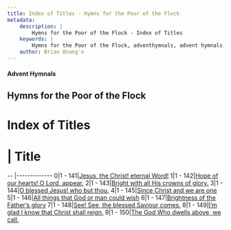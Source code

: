 ```yaml
---
title: Index of Titles - Hymns for the Poor of the Flock
metadata:
    description: |
        Hymns for the Poor of the Flock - Index of Titles
    keywords: |
        Hymns for the Poor of the Flock, adventhymnals, advent hymnals, index
    author: Brian Onang'o
---
```


#### Advent Hymnals

## Hymns for the Poor of the Flock

# Index of Titles
# | Title                        
-- |-------------
0|1 - 141|[Jesus, the Christ! eternal Word!](/101-200/141-150/01.Jesus,-the-Christ!-eternal-Word!)
1|1 - 142|[Hope of our hearts! O Lord, appear.](/101-200/141-150/02.Hope-of-our-hearts!-O-Lord,-appear)
2|1 - 143|[Bright with all His crowns of glory.](/101-200/141-150/03.Bright-with-all-His-crowns-of-glory)
3|1 - 144|[O blessed Jesus! who but thou.](/101-200/141-150/04.O-blessed-Jesus!-who-but-thou)
4|1 - 145|[Since Christ and we are one](/101-200/141-150/05.Since-Christ-and-we-are-one)
5|1 - 146|[All things that God or man could wish](/101-200/141-150/06.All-things-that-God-or-man-could-wish)
6|1 - 147|[Brightness of the Father’s glory](/101-200/141-150/07.Brightness-of-the-Father’s-glory)
7|1 - 148|[See! See, the blessed Saviour comes.](/101-200/141-150/08.See!-See,-the-blessed-Saviour-comes)
8|1 - 149|[I’m glad I know that Christ shall reign.](/101-200/141-150/09.I’m-glad-I-know-that-Christ-shall-reign)
9|1 - 150|[The God Who dwells above, we call.](/101-200/141-150/10.The-God-Who-dwells-above,-we-call)